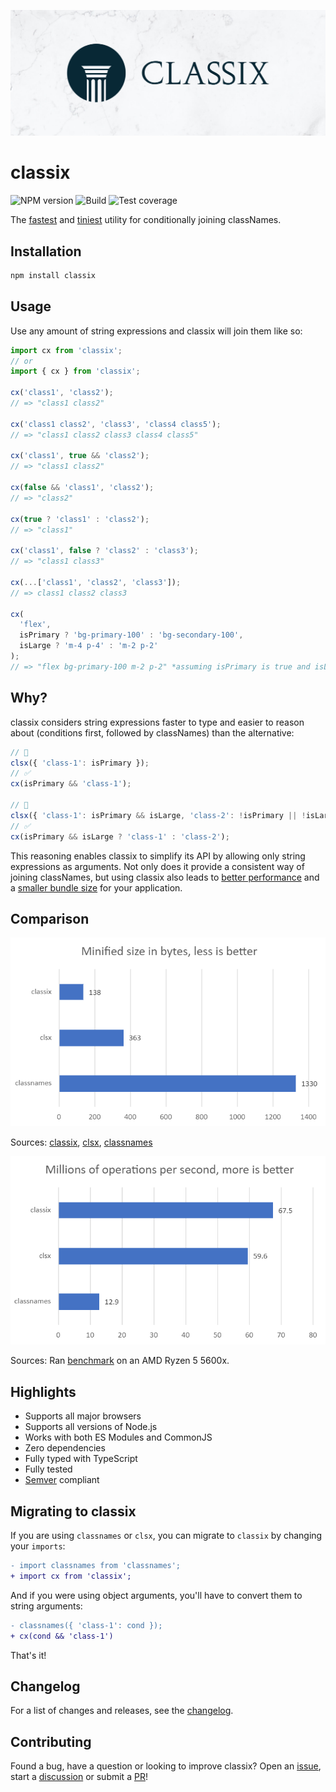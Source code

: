 ![Banner](media/banner.jpg)

# classix

![NPM version](https://img.shields.io/npm/v/classix?style=flat-square)
![Build](https://img.shields.io/github/workflow/status/alexnault/classix/ci-and-publish?style=flat-square)
![Test coverage](https://img.shields.io/codecov/c/github/alexnault/classix?style=flat-square)

The [fastest](#comparison) and [tiniest](#comparison) utility for conditionally joining classNames.

## Installation

```bash
npm install classix
```

## Usage

Use any amount of string expressions and classix will join them like so:

```js
import cx from 'classix';
// or
import { cx } from 'classix';

cx('class1', 'class2');
// => "class1 class2"

cx('class1 class2', 'class3', 'class4 class5');
// => "class1 class2 class3 class4 class5"

cx('class1', true && 'class2');
// => "class1 class2"

cx(false && 'class1', 'class2');
// => "class2"

cx(true ? 'class1' : 'class2');
// => "class1"

cx('class1', false ? 'class2' : 'class3');
// => "class1 class3"

cx(...['class1', 'class2', 'class3']);
// => class1 class2 class3

cx(
  'flex',
  isPrimary ? 'bg-primary-100' : 'bg-secondary-100',
  isLarge ? 'm-4 p-4' : 'm-2 p-2'
);
// => "flex bg-primary-100 m-2 p-2" *assuming isPrimary is true and isLarge is false
```

## Why?

classix considers string expressions faster to type and easier to reason about (conditions first, followed by classNames) than the alternative:

```js
// 🚫
clsx({ 'class-1': isPrimary });
// ✅
cx(isPrimary && 'class-1');

// 🚫
clsx({ 'class-1': isPrimary && isLarge, 'class-2': !isPrimary || !isLarge });
// ✅
cx(isPrimary && isLarge ? 'class-1' : 'class-2');
```

This reasoning enables classix to simplify its API by allowing only string expressions as arguments. Not only does it provide a consistent way of joining classNames, but using classix also leads to [better performance](#comparison) and a [smaller bundle size](#comparison) for your application.

## Comparison

![Size comparison chart](media/size.png)

Sources: [classix](https://bundlejs.com/api?q=classix), [clsx](https://bundlejs.com/api?q=clsx), [classnames](https://bundlejs.com/api?q=classnames)

![Performance comparison chart](media/perf.png)

Sources: Ran [benchmark](benchmark/) on an AMD Ryzen 5 5600x.

## Highlights

- Supports all major browsers
- Supports all versions of Node.js
- Works with both ES Modules and CommonJS
- Zero dependencies
- Fully typed with TypeScript
- Fully tested
- [Semver](https://semver.org/) compliant

## Migrating to classix

If you are using `classnames` or `clsx`, you can migrate to `classix` by changing your `imports`:

```diff
- import classnames from 'classnames';
+ import cx from 'classix';
```

And if you were using object arguments, you'll have to convert them to string arguments:

```diff
- classnames({ 'class-1': cond });
+ cx(cond && 'class-1')
```

That's it!

## Changelog

For a list of changes and releases, see the [changelog](https://github.com/alexnault/classix/releases).

## Contributing

Found a bug, have a question or looking to improve classix? Open an [issue](https://github.com/alexnault/classix/issues/new), start a [discussion](https://github.com/alexnault/classix/discussions/new) or submit a [PR](https://github.com/alexnault/classix/fork)!
